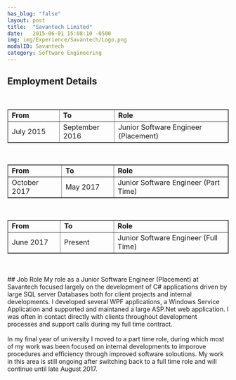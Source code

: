 ```yaml
---
has_blog: "false"
layout: post
title:  "Savantech Limited"
date:   2015-06-01 15:08:10 -0500
img: img/Experience/Savantech/Logo.png
modalID: Savantech
category: Software Engineering
---
```

## Employment Details

<br/>
<div style="margin:0 auto; display:table; border">
	<table border="1">
		<td width="115">
			<b>From</b>
		</td>
		<td width="115">
			<b>To</b>
		</td>
		<td>
			<b>Role</b>
		</td>
		<tr>
			<td>
				July 2015
			</td>
			<td>
				September 2016
			</td>
			<td width="280">
				Junior Software Engineer (Placement)
			</td>
        </tr>
	</table>
	<br/>
	<table border="1">
		<td width="115">
			<b>From</b>
		</td>
		<td width="115">
			<b>To</b>
		</td>
		<td>
			<b>Role</b>
		</td>
		<tr>
			<td>
				October 2017
			</td>
			<td>
				May 2017
			</td>
			<td width="280">
				Junior Software Engineer (Part Time)
			</td>
        </tr>
	</table>
	<br/>
	<table border="1">
		<td width="115">
			<b>From</b>
		</td>
		<td width="115">
			<b>To</b>
		</td>
		<td>
			<b>Role</b>
		</td>
		<tr>
			<td>
				June 2017
			</td>
			<td>
				Present
			</td>
			<td width="280">
				Junior Software Engineer (Full Time)
			</td>
        </tr>
	</table>
</div>

<br/>
<br/>
## Job Role
My role as a Junior Software Engineer (Placement) at Savantech focused largely on the development of C# applications driven by large SQL server Databases both for client projects and internal developments. I developed several WPF applications, a Windows Service Application and supported and maintaned a large ASP.Net web application. I was often in contact directly with clients throughout development processes and support calls during my full time contract.
<br/>
<br/>
In my final year of university I moved to a part time role, during which most of my work was been focused on internal developments to imporove procedures and efficiency through improved software soloutions. My work in this area is still ongoing after switching back to a full time role and will continue until late August 2017.